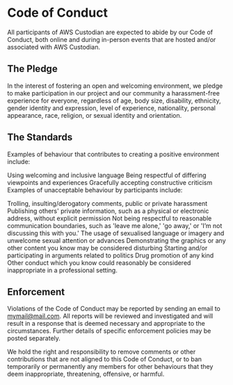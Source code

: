 # Code of Conduct

All participants of AWS Custodian are expected to abide by our Code of Conduct, both online and during in-person events
that are hosted and/or associated with AWS Custodian.

## The Pledge

In the interest of fostering an open and welcoming environment, we pledge to make participation in our project and our
community a harassment-free experience for everyone, regardless of age, body size, disability, ethnicity, gender
identity and expression, level of experience, nationality, personal appearance, race, religion, or sexual identity and
orientation.

## The Standards

Examples of behaviour that contributes to creating a positive environment include:

Using welcoming and inclusive language
Being respectful of differing viewpoints and experiences
Gracefully accepting constructive criticism
Examples of unacceptable behaviour by participants include:

Trolling, insulting/derogatory comments, public or private harassment
Publishing others' private information, such as a physical or electronic address, without explicit permission
Not being respectful to reasonable communication boundaries, such as 'leave me alone,' 'go away,' or 'I’m not discussing
this with you.'
The usage of sexualised language or imagery and unwelcome sexual attention or advances
Demonstrating the graphics or any other content you know may be considered disturbing
Starting and/or participating in arguments related to politics
Drug promotion of any kind
Other conduct which you know could reasonably be considered inappropriate in a professional setting.

## Enforcement

Violations of the Code of Conduct may be reported by sending an email to mymail@mail.com. All reports will be reviewed
and investigated and will result in a response that is deemed necessary and appropriate to the circumstances. Further
details of specific enforcement policies may be posted separately.

We hold the right and responsibility to remove comments or other contributions that are not aligned to this Code of
Conduct, or to ban temporarily or permanently any members for other behaviours that they deem inappropriate,
threatening, offensive, or harmful.
